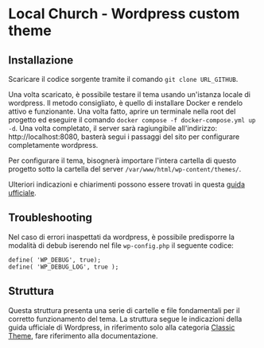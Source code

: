 # Local Church - Wordpress custom theme

## Installazione

Scaricare il codice sorgente tramite il comando `git clone URL_GITHUB`. 

Una volta scaricato, è possibile testare il tema usando un'istanza locale di wordpress. Il metodo consigliato, è quello di installare Docker e rendelo attivo e funzionante. Una volta fatto, aprire un terminale nella root del progetto ed eseguire il comando `docker compose -f docker-compose.yml up -d`. Una volta completato, il server sarà ragiungibile all'indirizzo: http://localhost:8080, basterà segui i passaggi del sito per configurare completamente wordpress. 

Per configurare il tema, bisognerà importare l'intera cartella di questo progetto sotto la cartella del server `/var/www/html/wp-content/themes/`. 

Ulteriori indicazioni e chiarimenti possono essere trovati in questa [guida ufficiale](https://hub.docker.com/_/wordpress).

## Troubleshooting

Nel caso di errori inaspettati da wordpress, è possibile predisporre la modalità di debub iserendo nel file `wp-config.php` il seguente codice:

```
define( 'WP_DEBUG', true);
define( 'WP_DEBUG_LOG', true );
```


## Struttura

Questa struttura presenta una serie di cartelle e file fondamentali per il corretto funzionamento del tema. La struttura segue le indicazioni della guida ufficiale di Wordpress, in riferimento solo alla categoria [Classic Theme](https://developer.wordpress.org/themes/classic-themes/your-first-theme/#classic-theme), fare riferimento alla documentazione.